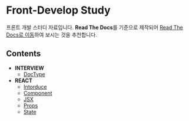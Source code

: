 # Front-Develop Study

프론트 개발 스터디 자료입니다. **Read The Docs**를 기준으로 제작되어 [Read The Docs로 이동](https://hangem-study.readthedocs.io/en/latest/)하여 보시는 것을 추천합니다.

## Contents

- **INTERVIEW**
    - [DocType](./interview/doctype.md)
- **REACT**
    - [Intorduce](./react/about.md)
    - [Component](./react/component.md)
    - [JSX](./react/jsx.md)
    - [Props](./react/props.md)
    - [State](./react/state.md)